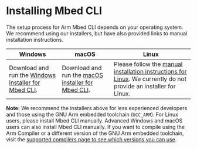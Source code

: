 <h1 id="cli-setup">Installing Mbed CLI</h1>

The setup process for Arm Mbed CLI depends on your operating system. We recommend using our installers, but have also provided links to manual installation instructions.

| Windows | macOS | Linux |
| --- | --- | --- |
| Download and run the [Windows installer for Mbed CLI](https://github.com/ARMmbed/mbed-cli-windows-installer/releases/latest). | Download and run the [macOS installer for Mbed CLI](https://github.com/ARMmbed/mbed-cli-osx-installer/releases/latest). | Please follow the [manual installation instructions for Linux](../build-tools/install-and-set-up.html). We currently do not provide an installer for Linux. |

<span class="notes">**Note:** We recommend the installers above for less experienced developers and those using the GNU Arm embedded toolchain (`GCC_ARM`). For Linux users, please install Mbed CLI manually. Advanced Windows and macOS users can also install Mbed CLI manually. If you want to compile using the Arm Compiler or a different version of the GNU Arm embedded toolchain, visit the [supported compilers page to see which versions you can use](../build-tools/index.html#compiler-versions).</span>
